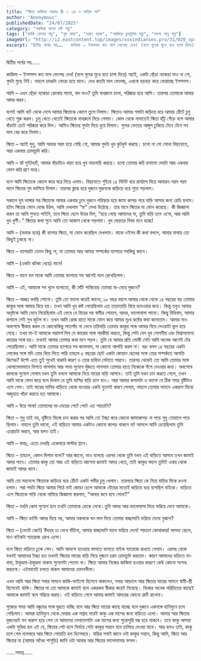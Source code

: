 ```yaml
---
title: "স্মিতা কাকিমা আমার স্ত্রী — ৩য় ও অন্তিম পর্ব"
author: "Anonymous"
publishedDate: "24/07/2025"
category: "পরকিয়া বাংলা চটি গল্প"
tags: ["কাকি চোদার গল্প", "গুদ মারা", "তরুণ বয়স্ক", "পরকিয়া চুদাচুদির গল্প", "বাংলা পানু গল্প"]
imageUrl: "http://i2.eastcontent.top/images/xxxindiansex.pro/31/020_spreads.jpg"
excerpt: "দ্বিতীয় পর্বের পর……   কাকিমা – ইসসসস কত মাল ফেলেছ দেখ! (বলে গুদের মুখে হাত চাপা দিয়ে) অ্যাই, একটা ছেঁড়া ন্যাকড়া দাও না গো, গুদটা মুছে নি‌ই। নাহলে চাদরটা নোংরা হয়ে যাবে। দেখ কতটা মাল ফেলেছ, এখনো হড়হ..."
---
```


দ্বিতীয় পর্বের পর……


কাকিমা – ইসসসস কত মাল ফেলেছ দেখ! (বলে গুদের মুখে হাত চাপা দিয়ে) অ্যাই, একটা ছেঁড়া ন্যাকড়া দাও না গো, গুদটা মুছে নি‌ই। নাহলে চাদরটা নোংরা হয়ে যাবে। দেখ কতটা মাল ফেলেছ, এখনো হড়হড় করে বেরোচ্ছে ইসসসস।

আমি – এখন ছেঁড়া ন্যাকড়া কোথায় পাবো, বাদ দাও? তুমি বাথরুমে চলো, পরিষ্কার হয়ে আসি। তারপর তোমাকে আবার আদর করব।


বলেই আমি খাট থেকে নেমে আমার স্মিতাকে কোলে তুলে নিলাম। স্মিতাও আমার গলাটা জড়িয়ে ধরে আমার ঠোঁটে চুমু খেতে শুরু করল। চুমু খেতে খেতেই স্মিতাকে বাথরুমে নিয়ে গেলাম। কোল থেকে নামাতেই স্মিতা হাঁটু গেঁড়ে বসে আমার বাঁড়াটা চেটে পরিষ্কার করে দিল। আমিও স্মিতার গুদটা দিয়ে ধুয়ে দিলাম। গুদের ভেতরে আঙ্গুল ঢুকিয়ে টেনে টেনে সব মাল বের করে নিলাম।


স্মিতা – অ্যাই সুনু, আমি আবার গরম হয়ে গেছি গো, আমার গুদটা খুব কুটকুট করছে। চলো না গো সোনা বিছানাতে, আর একবার চোদাচুদি করি।

আমি – হ্যাঁ সুইটহার্ট, আমার বাঁড়াটাও খাড়া হয়ে খুব নাচানাচি করছে। চলো তোমার কচি রসালো দেহটা আর একবার ভোগ করি প্রাণ ভরে।


বলে আমি স্মিতাকে কোলে করে ঘরে নিয়ে এলাম। বিছানাতে শুইয়ে ১৫ মিনিট ধরে রামঠাপ দিয়ে আবারও গরম গরম মালে স্মিতার গুদ ভাসিয়ে দিলাম। তারপর ক্লান্ত হয়ে দুজনে দুজনকে জড়িয়ে ধরে শুয়ে পড়লাম।


সকালে ঘুম ভাঙ্গার পর স্মিতাকে আবার একবার চুদে দুজনে পরিস্কার হয়ে জামা কাপড় পরে বাড়ি আসার জন্য রেডি হলাম। হটাৎ স্মিতার ফোন বেজে উঠল, আমি দেখলাম “মা” লেখা উঠেছে। তার মানে স্মিতার মা ফোন করেছে। কী জিজ্ঞাসা করল তা আমি শুনতে পাইনি, তবে স্মিতা হেসে উত্তর দিল, “হয়ে গেছে আমাদের মা, তুমি বাড়ি চলে এসো, আর আমি খুব খুশী।” স্মিতার কথা শুনে আমি তো আকাশ থেকে পড়লাম। খুব ঘোরতর বিষয় মনে হচ্ছে!


আমি – (অবাক হয়ে) কী ব্যাপার স্মিতা, মা ফোন করেছিল দেখলাম। মাকে ওইসব কী কথা বললে, আমার মাথায় তো কিছুই ঢুকছে না।

স্মিতা – ব্যাপারটা তেমন কিছু না, মা তোমার আর আমার সম্পর্কের ব্যাপারে সবকিছু জানে।

আমি – (একটা ঝটকা খেয়ে) মানে!

স্মিতা – মানে হল মাকে আমি তোমার ব্যাপারে সব আগেই বলে রেখেছিলাম।

আমি – এই, আমাকে সব খুলে বলোতো, কী ঘোঁট পাকিয়েছ তোমরা মা-মেয়ে দুজনে?

স্মিতা – আচ্ছা বলছি শোনো। তুমি তো ভালো করেই জানো, ১৮ বছর বয়সে আমার থেকে থেকে ১৪ বছরের বড় তোমার কাকুর সঙ্গে আমার বিয়ে হয়। তখন আমি খুব কষ্ট পেয়েছিলাম এত তাড়াতাড়ি বিয়ে হদেওয়ার জন্য। কিন্তু তবুও আমার অদৃষ্টকে আমি মেনে নিয়েছিলাম এই ভেবে যে বিয়ের পর স্বামীর সোহাগ, আদর, ভালোবাসা পাবো। কিন্তু বিধিবাম, আমার কপালে সেই সুখ জুটল না। তখন আমি রোজ রাতে মাকে ফোন করে আমার দুঃখ কষ্টের কথা জানাতাম। আমার মা‌ও অবশেষে স্বীকার করল যে কোনোকিছু সাতপাঁচ না ভেবে তড়িঘড়ি তোমার কাকুর সঙ্গে আমার বিয়ে দেওয়াটা ভুল হয়ে গেছে। তখন মা‌-ই আমাকে পরামর্শ দিল যে কারোর সঙ্গে পরকীয়া করতে, কিন্তু সেটা যেন খুব গোপনীয় এবং বিশ্বাসযোগ্য কারোর সঙ্গে হয়। তখন‌ই আমার তোমার কথা মনে পড়ল। তুমি যে আমার প্রতি লোভী সেটা আমি অনেক আগেই টের পেয়েছিলাম। আমি মাকে তোমার ব্যাপারে সব জানালাম, মা কোনো আপত্তি করল না। বরং বলল ১৪ বছরের একটা লোকের সঙ্গে যদি তোর বিয়ে দিতে পারি তাহলে ৫ বছরের ছোট একটা জোয়ান ছেলের সঙ্গে তোর সম্পর্কতে আপত্তি কিসের? উল্টে এতে তুই সুখেই থাকবি কারণ ও তোর চাহিদা মেটাতে পারবে। তারপর থেকেই তো আমি তোমার সঙ্গে খোলামেলাভাবে মিশতে লাগলাম আর সময় সুযোগ খুঁজতে লাগলাম তোমার হাতে নিজেকে সঁপে দেওয়ার জন্য। অবশেষে কালকে সুযোগ পেলাম যখন তুমি বললে আমাকে নিয়ে মায়ের বাড়ি আসবে। তাই তুমি যখন চান করতে গেলে, তখন আমি মাকে ফোন করে বলে দিলাম যে তুমি মাসির বাড়ি চলে যাও। আর আমার কপালটা ও ভালো যে ঠিক সময় বৃষ্টিটাও এসে গেল। তাই মায়ের মাসির বাড়িতে থেকে যাওয়ার একটা যুতসই কারণ পেলাম, নাহলে তোমার সামনে একরাশ মিথ্যে অজুহাত খাঁড়া করতে হত আমাকে।

আমি – উরে শালা! তোমাদের মা-মেয়ের পেটে পেটে এত শয়তানি?

স্মিতা – শুধু তাই নয়, বৃষ্টিতে ভিজে চান করার পর আমি তো ইচ্ছা করে কোনো জামাকাপড় না পড়ে শুধু তোয়ালে পড়ে ছিলাম। নাহলে তুমি ভাবো, এই বাড়িতে আমার একটাও কোনো কাপড় থাকবে না! আসলে আমি চেয়েছিলাম তুমি এপ্রোচটা করবে, আর হল‌ও তাই।

আমি – বাবাঃ, এতো দেখছি একেবারে মাস্টার প্ল্যান।

স্মিতা – তাহলে, কেমন দিলাম বলো? আর জানো, মাও বলেছে এরপর থেকে তুমি যখন এই বাড়িতে আসবে তখন জামাই আদর পাবে। তোমার কাকু তো আর এই বাড়িতে আসেনা জামাই আদর খেতে, তাই কাকুর বদলে তুমি‌ই এবার থেকে জামাই আদর খাবে।


আমি তো মহানন্দে স্মিতাকে জড়িয়ে ধরে ঠোঁটে একটা গভীর চুমু খেলাম। তারপরে স্মিতা কে নিয়ে বাড়ির দিকে র‌ওনা হলাম। সরা পথটা স্মিতা আমার পিঠে মাই জোড়া চেপে আমাকে বৌয়ের মতোই জড়িয়ে ধরে বসেছিল বাইকে। বাড়িতে এসে স্মিতাকে গাড়ি থেকে নামিয়ে জিজ্ঞাসা করলাম, “আবার কবে হবে সোনা?”


স্মিতা – যখনি কোন সুযোগ হবে তখনি তোমাকে ডেকে নেবো।তুমি আদর আর ভালোবাসা দিয়ে ভরিয়ে দেবে আমাকে।

আমি – স্মিতা ডার্লিং আদর দিয়ে নয়, আমার থকথকে ঘন মাল দিয়ে তোমার বাচ্ছাদানি ভরিয়ে দেবো বুঝলে?

স্মিতা – (ভেংচি কেটে) উঁহহহ ঢং দেখে বাঁচিনা, আমার বাচ্ছাদানি মালে ভরিয়ে দেবে! শয়তান কোথাকার! অসভ্য ছেলে, যাও বাইকটা গ্যারেজে রেখে এসো।


বলে স্মিতা বাড়িতে ঢুকে গেল। আমি আনন্দে হাওয়ায় ভাসতে ভাসতে বাইক গ্যারেজে রাখতে গেলাম। এরপর থেকে যখনই আমাদের ইচ্ছা হত তখনই স্মিতার মায়ের বাড়ি গিয়ে দুজনে চরম চোদাচুদি করতাম। কারণ আমাদের বাড়িতে মা-বাবা, ঠাকুরমা-ঠাকুরদা থাকায় সুযোগটা পেতাম না। স্মিতা আমার নিজের কাকিমা হ‌ওয়ার কারণে কেউ কোনো সন্দেহ করতনা। এইভাবেই চলতে থাকল আমাদের চোদনলীলা।


এখন আমি আর স্মিতা সবার সামনে কাকি-ভাইপো হিসেবে থাকলেও, সবার আড়ালে আর স্মিতার মায়ের সামনে স্বামী-স্ত্রী হিসেবেই থাকি। স্মিতার মা তো আমাকে জামাই বলে একরকম স্বীকার করেই নিয়েছে। নিজের অনেক পরিচিতের কাছেই আমাকে জামাই বলে পরিচয় করায়। ওই বাড়িতে গেলে আমার জামাই আদরের কোনো ত্রুটি রাখেনা।


পুজোর সময় আমি বন্ধুদের সঙ্গে ঘুরতে যাচ্ছি বলে আর স্মিতা মায়ের কাছে যাচ্ছে বলে দুজনে একসঙ্গে হানিমুনে চলে গেছিলাম। আমরা হানিমুনে থেকে ফেরার এক সপ্তাহ পরেই কাকু এক মাসের জন্য বাড়িতে এলো। আমার আর স্মিতার দুজনের‌ই মন খারাপ হয়ে গেল যে আমাদের মেলামেশাটা এক মাসের জন্য পুরোপুরি বন্ধ হয়ে থাকবে। তবে কাকু আসায় একটা সুবিধা হল এই যে, স্মিতার পেট হলে নির্ভয়ে সেটা কাকুর সন্তান বলে চালিয়ে দেওয়া যাবে। আর হল‌ও তাই, কাকু চলে গেল নভেম্বরে আর স্মিতা পোয়াতি হল ডিসেম্বরে। বাড়ির সবাই জানে ওটা কাকুর সন্তান, কিন্তু আমি, স্মিতা আর স্মিতার মা (আমার অবৈধ শাশুড়ি) জানি ওটা আমার আর স্মিতার ভালোবাসার ফসল।


……সমাপ্ত……

